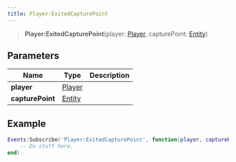 ```yaml
---
title: Player:ExitedCapturePoint
---
```


> **Player:ExitedCapturePoint**(player: [Player](/vext/ref/server/type/player), capturePoint: [Entity](/vext/ref/shared/type/entity))

## Parameters

| Name | Type | Description |
| ---- | ---- | ----------- |
| **player** | [Player](/vext/ref/server/type/player) |  |
| **capturePoint** | [Entity](/vext/ref/shared/type/entity) |  |

## Example

```lua
Events:Subscribe('Player:ExitedCapturePoint', function(player, capturePoint)
    -- Do stuff here.
end)
```
